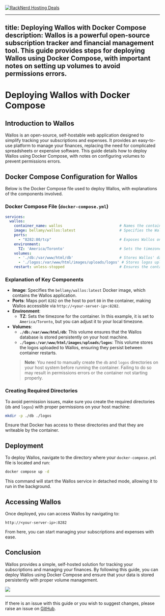 <a href="https://my.racknerd.com/aff.php?aff=5792&ref=techdox.nz" target="_blank">
    <img src="https://racknerd.com/banners/728x90.gif" alt="RackNerd Hosting Deals">
</a>

---
title: Deploying Wallos with Docker Compose
description: Wallos is a powerful open-source subscription tracker and financial management tool. This guide provides steps for deploying Wallos using Docker Compose, with important notes on setting up volumes to avoid permissions errors.
---

# Deploying Wallos with Docker Compose

## Introduction to Wallos

Wallos is an open-source, self-hostable web application designed to simplify tracking your subscriptions and expenses. It provides an easy-to-use platform to manage your finances, replacing the need for complicated spreadsheets or expensive software. This guide details how to deploy Wallos using Docker Compose, with notes on configuring volumes to prevent permissions errors.

## Docker Compose Configuration for Wallos

Below is the Docker Compose file used to deploy Wallos, with explanations of the components involved.

### Docker Compose File (`docker-compose.yml`)

```yaml
services:
  wallos:
    container_name: wallos                          # Names the container for easier management.
    image: bellamy/wallos:latest                    # Specifies the Wallos Docker image.
    ports:
      - "8282:80/tcp"                               # Exposes Wallos on port 8282.
    environment:
      TZ: 'America/Toronto'                         # Sets the timezone for the container.
    volumes:
      - './db:/var/www/html/db'                     # Stores Wallos' database for persistent data.
      - './logos:/var/www/html/images/uploads/logos' # Stores logos uploaded to the app.
    restart: unless-stopped                         # Ensures the container restarts automatically unless manually stopped.
```

### Explanation of Key Components

- **Image**: Specifies the `bellamy/wallos:latest` Docker image, which contains the Wallos application.
- **Ports**: Maps port `8282` on the host to port `80` in the container, making Wallos accessible via `http://<your-server-ip>:8282`.
- **Environment**:
  - **TZ**: Sets the timezone for the container. In this example, it is set to `America/Toronto`, but you can adjust it to your local timezone.
- **Volumes**:
  - **`./db:/var/www/html/db`**: This volume ensures that the Wallos database is stored persistently on your host machine.
  - **`./logos:/var/www/html/images/uploads/logos`**: This volume stores the logos uploaded to Wallos, ensuring they persist between container restarts.
  > **Note**: You need to manually create the `db` and `logos` directories on your host system before running the container. Failing to do so may result in permissions errors or the container not starting properly.

### Creating Required Directories

To avoid permission issues, make sure you create the required directories (`db` and `logos`) with proper permissions on your host machine:

```bash
mkdir -p ./db ./logos
```

Ensure that Docker has access to these directories and that they are writeable by the container.

## Deployment

To deploy Wallos, navigate to the directory where your `docker-compose.yml` file is located and run:

```bash
docker compose up -d
```

This command will start the Wallos service in detached mode, allowing it to run in the background.

## Accessing Wallos

Once deployed, you can access Wallos by navigating to:

```
http://<your-server-ip>:8282
```

From here, you can start managing your subscriptions and expenses with ease.

## Conclusion

Wallos provides a simple, self-hosted solution for tracking your subscriptions and managing your finances. By following this guide, you can deploy Wallos using Docker Compose and ensure that your data is stored persistently with proper volume management.

<a href="https://www.buymeacoffee.com/techdox"><img src="https://img.buymeacoffee.com/button-api/?text=Buy me a cup of tea&emoji=🍵&slug=techdox&button_colour=FFDD00&font_colour=000000&font_family=Cookie&outline_colour=000000&coffee_colour=ffffff" /></a>

---

If there is an issue with this guide or you wish to suggest changes, please raise an issue on [GitHub](https://github.com/Techdox/techdox-docs).
